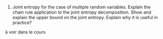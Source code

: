 1. Joint entropy for the case of multiple random variables. Explain the chain rule application to the joint entropy decomposition. Show and explain the upper bound on the joint entropy. Explain why it is useful in practice?

à voir dans le cours

